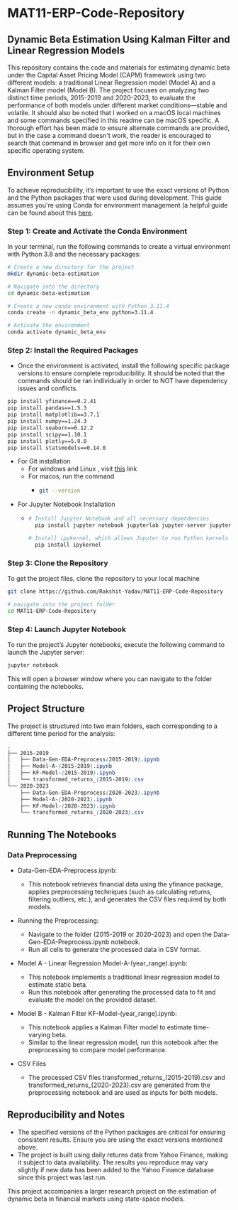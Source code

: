 # MAT11-ERP-Code-Repository

## Dynamic Beta Estimation Using Kalman Filter and Linear Regression Models

This repository contains the code and materials for estimating dynamic beta under the Capital Asset Pricing Model (CAPM) framework using two different models: a traditional Linear Regression model (Model A) and a Kalman Filter model (Model B). The project focuses on analyzing two distinct time periods, 2015-2019 and 2020-2023, to evaluate the performance of both models under different market conditions—stable and volatile. It should also be noted that I worked on a macOS local machines and some commands specified in this readme can be macOS specific. A thorough effort has been made to ensure alternate commands are provided, but in the case a command doesn't work, the reader is encouraged to search that command in browser and get more info on it for their own specific operating system.

## Environment Setup

To achieve reproducibility, it’s important to use the exact versions of Python and the Python packages that were used during development. This guide assumes you're using Conda for environment management (a helpful guide can be found about this [here](https://docs.conda.io/projects/conda/en/latest/user-guide/install/index.html).

### Step 1: Create and Activate the Conda Environment

In your terminal, run the following commands to create a virtual environment with Python 3.8 and the necessary packages:

```bash
# Create a new directory for the project
mkdir dynamic-beta-estimation

# Navigate into the directory
cd dynamic-beta-estimation

# Create a new conda environment with Python 3.11.4
conda create -n dynamic_beta_env python=3.11.4

# Activate the environment
conda activate dynamic_beta_env
```
### Step 2: Install the Required Packages
- Once the environment is activated, install the following specific package versions to ensure complete reproducibility. It should be noted that the commands should be ran individually in order to NOT have dependency issues and conflicts.

```bash
pip install yfinance==0.2.41
pip install pandas==1.5.3
pip install matplotlib==3.7.1
pip install numpy==1.24.3
pip install seaborn==0.12.2
pip install scipy==1.10.1
pip install plotly==5.9.0
pip install statsmodels==0.14.0
```
- For Git installation
    - For windows and Linux , visit [this](https://git-scm.com/book/en/v2/Getting-Started-Installing-Git) link
    - For macos, run the command
        - ```bash
          git --version
          ```
- For Jupyter Notebook Installation
    - ```bash
      # Install Jupyter Notebook and all necessary dependencies
        pip install jupyter notebook jupyterlab jupyter-server jupyter-client

      # Install ipykernel, which allows Jupyter to run Python kernels
        pip install ipykernel
      ```

### Step 3: Clone the Repository 
To get the project files, clone the repository to your local machine
```bash
git clone https://github.com/Rakshit-Yadav/MAT11-ERP-Code-Repository

# navigate into the project folder
cd MAT11-ERP-Code-Repository
```

### Step 4: Launch Jupyter Notebook
To run the project’s Jupyter notebooks, execute the following command to launch the Jupyter server:

```bash
jupyter notebook
```
This will open a browser window where you can navigate to the folder containing the notebooks.

## Project Structure
The project is structured into two main folders, each corresponding to a different time period for the analysis:

```scss
.
├── 2015-2019
│   ├── Data-Gen-EDA-Preprocess(2015-2019).ipynb
│   ├── Model-A-(2015-2019).ipynb
│   ├── KF-Model-(2015-2019).ipynb
│   └── transformed_returns_(2015-2019).csv
└── 2020-2023
    ├── Data-Gen-EDA-Preprocess(2020-2023).ipynb
    ├── Model-A-(2020-2023).ipynb
    ├── KF-Model-(2020-2023).ipynb
    └── transformed_returns_(2020-2023).csv
```

## Running The Notebooks

### Data Preprocessing

- Data-Gen-EDA-Preprocess.ipynb:
  - This notebook retrieves financial data using the yfinance package, applies preprocessing techniques (such as calculating returns, filtering outliers, etc.), and generates the CSV files required by both models.

- Running the Preprocessing:
  - Navigate to the folder (2015-2019 or 2020-2023) and open the Data-Gen-EDA-Preprocess.ipynb notebook.
  - Run all cells to generate the processed data in CSV format.

- Model A - Linear Regression
Model-A-(year_range).ipynb:
  - This notebook implements a traditional linear regression model to estimate static beta.
  - Run this notebook after generating the processed data to fit and evaluate the model on the provided dataset.

- Model B - Kalman Filter
KF-Model-(year_range).ipynb:
  - This notebook applies a Kalman Filter model to estimate time-varying beta.
  - Similar to the linear regression model, run this notebook after the preprocessing to compare model performance.

- CSV Files
  - The processed CSV files transformed_returns_(2015-2019).csv and transformed_returns_(2020-2023).csv are generated from the preprocessing notebook and are used as inputs for both models.


## Reproducibility and Notes
- The specified versions of the Python packages are critical for ensuring consistent results. Ensure you are using the exact versions mentioned above.
- The project is built using daily returns data from Yahoo Finance, making it subject to data availability. The results you reproduce may vary slightly if new data has been added to the Yahoo Finance database since this project was last run.


This project accompanies a larger research project on the estimation of dynamic beta in financial markets using state-space models.
